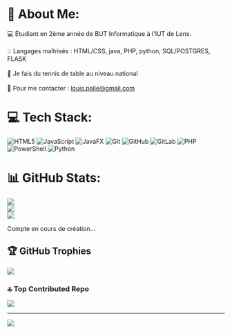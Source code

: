 # 💫 About Me:
💻 Étudiant en 2ème année de BUT Informatique à l'IUT de Lens.<br><br>💡 Langages maîtrisés : HTML/CSS, java, PHP, python, SQL/POSTGRES, FLASK <br><br>🏓 Je fais du tennis de table au niveau national<br><br>📧 Pour me contacter : louis.palie@gmail.com


# 💻 Tech Stack:
![HTML5](https://img.shields.io/badge/html5-%23E34F26.svg?style=for-the-badge&logo=html5&logoColor=white) ![JavaScript](https://img.shields.io/badge/javascript-%23323330.svg?style=for-the-badge&logo=javascript&logoColor=%23F7DF1E) ![JavaFX](https://img.shields.io/badge/javafx-%23FF0000.svg?style=for-the-badge&logo=javafx&logoColor=white) ![Git](https://img.shields.io/badge/git-%23F05033.svg?style=for-the-badge&logo=git&logoColor=white) ![GitHub](https://img.shields.io/badge/github-%23121011.svg?style=for-the-badge&logo=github&logoColor=white) ![GitLab](https://img.shields.io/badge/gitlab-%23181717.svg?style=for-the-badge&logo=gitlab&logoColor=white) ![PHP](https://img.shields.io/badge/php-%23777BB4.svg?style=for-the-badge&logo=php&logoColor=white) ![PowerShell](https://img.shields.io/badge/PowerShell-%235391FE.svg?style=for-the-badge&logo=powershell&logoColor=white) ![Python](https://img.shields.io/badge/python-3670A0?style=for-the-badge&logo=python&logoColor=ffdd54)
# 📊 GitHub Stats:
![](https://github-readme-stats.vercel.app/api?username=Louix27&theme=dark&hide_border=false&include_all_commits=false&count_private=false)<br/>
![](https://github-readme-streak-stats.herokuapp.com/?user=Louix27&theme=dark&hide_border=false)<br/>
![](https://github-readme-stats.vercel.app/api/top-langs/?username=Louix27&theme=dark&hide_border=false&include_all_commits=false&count_private=false&layout=compact)


Compte en cours de création...

## 🏆 GitHub Trophies
![](https://github-profile-trophy.vercel.app/?username=Louix27&theme=nord&no-frame=false&no-bg=true&margin-w=4)

### 🔝 Top Contributed Repo
![](https://github-contributor-stats.vercel.app/api?username=Louix27&limit=5&theme=dark&combine_all_yearly_contributions=true)

---
[![](https://visitcount.itsvg.in/api?id=Louix27&icon=0&color=10)](https://visitcount.itsvg.in)

<!-- Proudly created with GPRM ( https://gprm.itsvg.in ) -->
